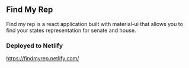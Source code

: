 
## Find My Rep
Find my rep is a react application built with material-ui that allows you to find your states representation for senate and house. 

### Deployed to Netlify
https://findmyrep.netlify.com/
